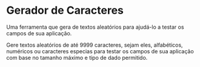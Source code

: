 # Gerador de Caracteres

Uma ferramenta que gera de textos aleatórios para ajudá-lo a testar
os campos de sua aplicação.

Gere textos aleatórios de até 9999 caracteres, sejam eles, alfabéticos, numéricos
ou caracteres especias para testar os campos de sua aplicação com base no tamanho
máximo e tipo de dado permitido.
